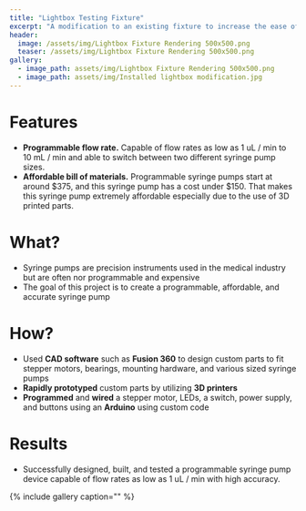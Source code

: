 ```yaml
---
title: "Lightbox Testing Fixture"
excerpt: "A modification to an existing fixture to increase the ease of use and consinsency."
header:
  image: /assets/img/Lightbox Fixture Rendering 500x500.png
  teaser: /assets/img/Lightbox Fixture Rendering 500x500.png
gallery:
  - image_path: assets/img/Lightbox Fixture Rendering 500x500.png
  - image_path: assets/img/Installed lightbox modification.jpg
---
```


# Features

* **Programmable flow rate.** Capable of flow rates as low as 1 uL / min to 10 mL / min and able to switch between two different syringe pump sizes.
* **Affordable bill of materials.** Programmable syringe pumps start at around $375, and this syringe pump has a cost under $150. That makes this syringe pump extremely affordable especially due to the use of 3D printed parts.

# What?

* Syringe pumps are precision instruments used in the medical industry but are often nor programmable and expensive
* The goal of this project is to create a programmable, affordable, and accurate syringe pump

# How?

* Used **CAD software** such as **Fusion 360** to design custom parts to fit stepper motors, bearings, mounting hardware, and various sized syringe pumps
* **Rapidly prototyped** custom parts by utilizing **3D printers**
* **Programmed** and **wired** a stepper motor, LEDs, a switch, power supply, and buttons using an **Arduino** using custom code

# Results

* Successfully designed, built, and tested a programmable syringe pump device capable of flow rates as low as 1 uL / min with high accuracy.



{% include gallery caption="" %}
